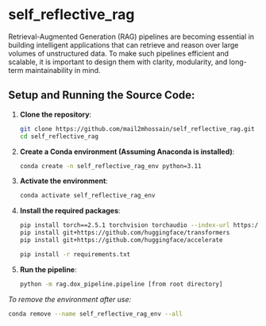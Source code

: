# self_reflective_rag
Retrieval-Augmented Generation (RAG) pipelines are becoming essential in building intelligent applications that can retrieve and reason over large volumes of unstructured data. To make such pipelines efficient and scalable, it is important to design them with clarity, modularity, and long-term maintainability in mind.


## Setup and Running the Source Code:

1. **Clone the repository**:
   ```bash
   git clone https://github.com/mail2mhossain/self_reflective_rag.git
   cd self_reflective_rag
   ```

2. **Create a Conda environment (Assuming Anaconda is installed)**:
   ```bash
   conda create -n self_reflective_rag_env python=3.11
   ```

3. **Activate the environment**:
   ```bash
   conda activate self_reflective_rag_env
   ```

4. **Install the required packages**:
   ```bash
   pip install torch==2.5.1 torchvision torchaudio --index-url https://download.pytorch.org/whl/cu121
   pip install git+https://github.com/huggingface/transformers
   pip install git+https://github.com/huggingface/accelerate
   
   pip install -r requirements.txt
   ```

5. **Run the pipeline**:
   ```bash
   python -m rag.dox_pipeline.pipeline [from root directory]
   ```

*To remove the environment after use:*
```bash
conda remove --name self_reflective_rag_env --all
```
